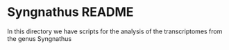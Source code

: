 # Syngnathus README

In this directory we have scripts for the analysis of the transcriptomes from the genus Syngnathus
